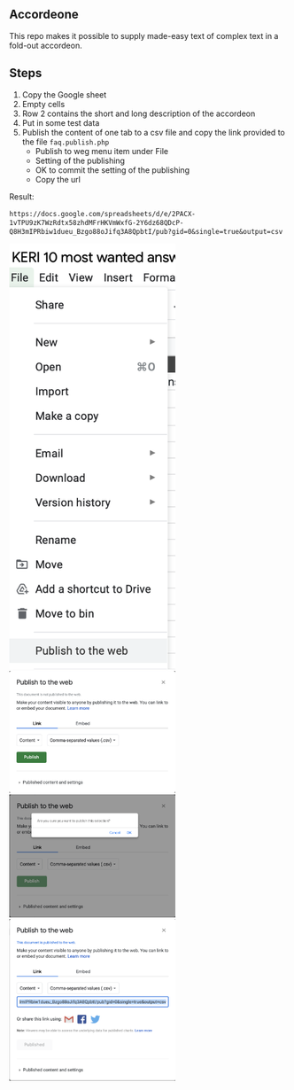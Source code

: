 ## Accordeone
This repo makes it possible to supply made-easy text of complex text in a fold-out accordeon.

## Steps
1. Copy the Google sheet
2. Empty cells
3. Row 2 contains the short and long description of the accordeon
4. Put in some test data
5. Publish the content of one tab to a csv file and copy the link provided to the file `faq.publish.php`
    * Publish to weg menu item under File
    * Setting of the publishing
    * OK to commit the setting of the publishing
    * Copy the url

Result:
```
https://docs.google.com/spreadsheets/d/e/2PACX-1vTPU9zK7WzRdtx58zhdMFrHKVmWxfG-2Y6dz68QDcP-Q8H3mIPRbiw1dueu_Bzgo88oJifq3A8QpbtI/pub?gid=0&single=true&output=csv
```

<img src="./images/publ-to-web-1.png" alt="Publish to weg menu item under File" border="0" width="300">
<img src="./images/publ-to-web-2.png" alt="Setting of the publishing" border="0" width="300">
<img src="./images/publ-to-web-3.png" alt="OK to commit the setting of the publishing" border="0" width="300">
<img src="./images/publ-to-web-4.png" alt="Copy the url" border="0" width="300">


